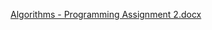 [Algorithms - Programming Assignment 2.docx](https://github.com/ziad40/Compress-file/files/10337367/Algorithms.-.Programming.Assignment.2.docx)
